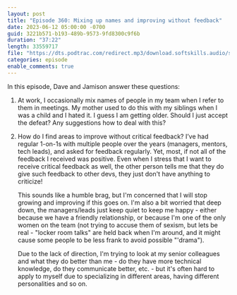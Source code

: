 ```yaml
---
layout: post
title: "Episode 360: Mixing up names and improving without feedback"
date: 2023-06-12 05:00:00 -0700
guid: 3221b571-b193-489b-9573-9fd8300c9f6b
duration: "37:22"
length: 33559717
file: "https://dts.podtrac.com/redirect.mp3/download.softskills.audio/sse-360.mp3"
categories: episode
enable_comments: true
---
```


In this episode, Dave and Jamison answer these questions:

1. At work, I occasionally mix names of people in my team when I refer to them in meetings. My mother used to do this with my siblings when I was a child and I hated it. I guess I am getting older. Should I just accept the defeat? Any suggestions how to deal with this?

2. How do I find areas to improve without critical feedback? I’ve had regular 1-on-1s with multiple people over the years (managers, mentors, tech leads), and asked for feedback regularly. Yet, most, if not all of the feedback I received was positive. Even when I stress that I want to receive critical feedback as well, the other person tells me that they do give such feedback to other devs, they just don't have anything to criticize!
   
   This sounds like a humble brag, but I'm concerned that I will stop growing and improving if this goes on. I'm also a bit worried that deep down, the managers/leads just keep quiet to keep me happy - either because we have a friendly relationship, or because I'm one of the only women on the team (not trying to accuse them of sexism, but lets be real - "locker room talks" are held back when I'm around, and it might cause some people to be less frank to avoid possible "'drama").
   
   Due to the lack of direction, I'm trying to look at my senior colleagues and what they do better than me - do they have more technical knowledge, do they communicate better, etc. - but it's often hard to apply to myself due to specializing in different areas, having different personalities and so on.
